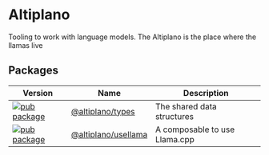 # Altiplano

Tooling to work with language models. The Altiplano is the place where the llamas live

## Packages

| Version | Name | Description |
| --- | --- | --- |
| [![pub package](https://img.shields.io/npm/v/@altiplano/types)](https://www.npmjs.com/package/@altiplano/types) | [@altiplano/types](https://github.com/synw/altiplano) | The shared data structures |
| [![pub package](https://img.shields.io/npm/v/@altiplano/usellama)](https://www.npmjs.com/package/@altiplano/usellama) | [@altiplano/usellama](https://github.com/synw/altiplano) | A composable to use Llama.cpp |
